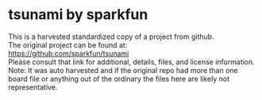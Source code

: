 
# tsunami by sparkfun  
This is a harvested standardized copy of a project from github.  
The original project can be found at:  
https://github.com/sparkfun/tsunami  
Please consult that link for additional, details, files, and license information.  
Note: It was auto harvested and if the original repo had more than one board file or anything out of the ordinary the files here are likely not representative.  
    